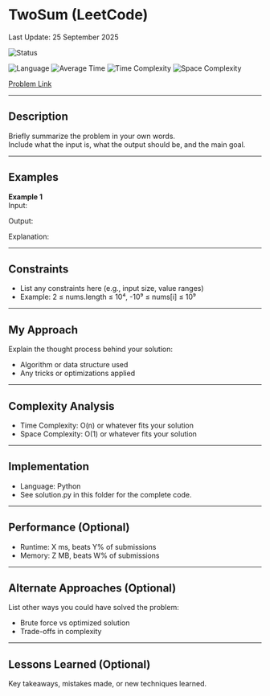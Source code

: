 # TwoSum (LeetCode)

Last Update: 25 September 2025

![Status](https://img.shields.io/badge/Status-Solved-brightgreen)
<!-- ![Status](https://img.shields.io/badge/Status-Unsolved-red) -->
![Language](https://img.shields.io/badge/Language-Python-blue)
![Average Time](https://img.shields.io/badge/Avg%20Time-5s-beige)
![Time Complexity](https://img.shields.io/badge/Time%20Complexity-O(1)-9cf)
![Space Complexity](https://img.shields.io/badge/Space%20Complexity-O(1)-9cf)

[Problem Link](URL_HERE)

---

## Description
Briefly summarize the problem in your own words.  
Include what the input is, what the output should be, and the main goal.

---

## Examples
**Example 1**  
Input:
<example input here>

Output:
<example output here>

Explanation:
<optional explanation here>

---

## Constraints
* List any constraints here (e.g., input size, value ranges)
* Example: 2 ≤ nums.length ≤ 10⁴, -10⁹ ≤ nums[i] ≤ 10⁹

---

## My Approach
Explain the thought process behind your solution:
* Algorithm or data structure used
* Any tricks or optimizations applied

---

## Complexity Analysis
* Time Complexity: O(n) or whatever fits your solution
* Space Complexity: O(1) or whatever fits your solution

---

## Implementation
* Language: Python
* See solution.py in this folder for the complete code.

---

## Performance (Optional)
* Runtime: X ms, beats Y% of submissions
* Memory: Z MB, beats W% of submissions

---

## Alternate Approaches (Optional)
List other ways you could have solved the problem:
* Brute force vs optimized solution
* Trade-offs in complexity

---

## Lessons Learned (Optional)
Key takeaways, mistakes made, or new techniques learned.
